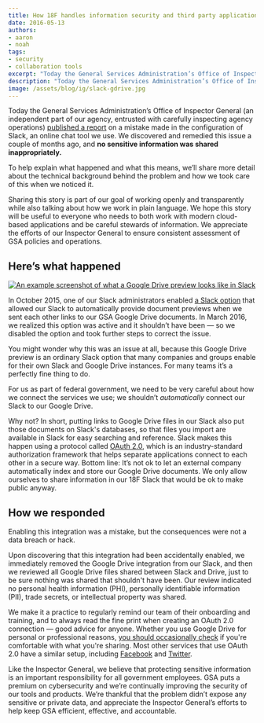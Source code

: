 ```yaml
---
title: How 18F handles information security and third party applications
date: 2016-05-13
authors:
- aaron
- noah
tags:
- security
- collaboration tools
excerpt: "Today the General Services Administration’s Office of Inspector General (an independent part of our agency, entrusted with carefully inspecting agency operations) published a report on a mistake made in the configuration of Slack, an online chat tool we use. We discovered and remedied this issue a couple of months ago, and no sensitive information was shared inappropriately."
description: "Today the General Services Administration’s Office of Inspector General (an independent part of our agency, entrusted with carefully inspecting agency operations) published a report on a mistake made in the configuration of Slack, an online chat tool we use. We discovered and remedied this issue a couple of months ago, and no sensitive information was shared inappropriately."
image: /assets/blog/ig/slack-gdrive.jpg
---
```


Today the General Services Administration’s Office of Inspector General
(an independent part of our agency, entrusted with carefully inspecting
agency operations) [published a report](https://www.gsaig.gov/sites/default/files/ipa-reports/Alert%20Report-GSA%20Data%20Breach%205.12.16.pdf) on a mistake made in the
configuration of Slack, an online chat tool we use. We discovered and
remedied this issue a couple of months ago, and **no sensitive
information was shared inappropriately.**

To help explain what happened and what this means, we’ll share more
detail about the technical background behind the problem and how we took
care of this when we noticed it.

Sharing this story is part of our goal of working openly and
transparently while also talking about how we work in plain language. We
hope this story will be useful to everyone who needs to both work with
modern cloud-based applications and be careful stewards of information.
We appreciate the efforts of our Inspector General to ensure consistent
assessment of GSA policies and operations.

Here’s what happened
--------------------

[![An example screenshot of what a Google Drive preview looks like in Slack]({{site.baseurl}}/assets/blog/ig/slack-gdrive.jpg)](https://get.slack.help/hc/en-us/articles/205875058-Sharing-Google-Drive-files-in-Slack)

In October 2015, one of our Slack administrators enabled [a Slack
option](https://get.slack.help/hc/en-us/articles/205875058-Sharing-Google-Drive-files-in-Slack)
that allowed our Slack to automatically provide document previews when
we sent each other links to our GSA Google Drive documents. In March
2016, we realized this option was active and it shouldn’t have been — so
we disabled the option and took further steps to correct the issue.

You might wonder why this was an issue at all, because this Google Drive
preview is an ordinary Slack option that many companies and groups
enable for their own Slack and Google Drive instances. For many teams
it’s a perfectly fine thing to do.

For us as part of federal government, we need to be very careful about
how we connect the services we use; we shouldn’t *automatically* connect
our Slack to our Google Drive.

Why not? In short, putting links to Google Drive files in our Slack also
put those documents on Slack's databases, so that files you import are
available in Slack for easy searching and reference. Slack makes this
happen using a protocol called [OAuth 2.0](http://oauth.net/2/), which
is an industry-standard authorization framework that helps separate
applications connect to each other in a secure way. Bottom line: It’s
not ok to let an external company automatically index and store our
Google Drive documents. We only allow ourselves to share information in
our 18F Slack that would be ok to make public anyway.

How we responded
----------------

Enabling this integration was a mistake, but the consequences were not a
data breach or hack.

Upon discovering that this integration had been accidentally enabled, we
immediately removed the Google Drive integration from our Slack, and
then we reviewed all Google Drive files shared between Slack and Drive,
just to be sure nothing was shared that shouldn't have been. Our review
indicated no personal health information (PHI), personally identifiable
information (PII), trade secrets, or intellectual property was shared.

We make it a practice to regularly remind our team of their onboarding
and training, and to always read the fine print when creating an OAuth
2.0 connection — good advice for anyone. Whether you use Google Drive
for personal or professional reasons, [you should occasionally
check](https://support.google.com/accounts/answer/3466521?hl=en) if
you're comfortable with what you're sharing. Most other services that
use OAuth 2.0 have a similar setup, including
[Facebook](https://www.facebook.com/help/262314300536014/) and
[Twitter](https://twitter.com/settings/applications).

Like the Inspector General, we believe that protecting sensitive
information is an important responsibility for all government employees.
GSA puts a premium on cybersecurity and we’re continually improving the
security of our tools and products. We’re thankful that the problem
didn’t expose any sensitive or private data, and appreciate the
Inspector General’s efforts to help keep GSA efficient, effective, and
accountable.
